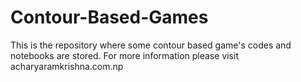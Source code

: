 # Contour-Based-Games
This is the repository where some contour based game's codes and notebooks are stored. For more information please visit acharyaramkrishna.com.np
